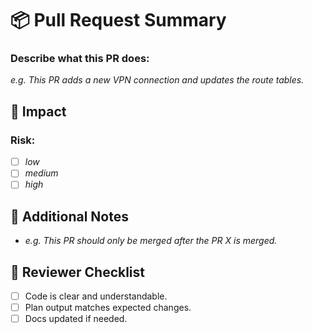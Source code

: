 # 📦 Pull Request Summary

### Describe what this PR does:

_e.g. This PR adds a new VPN connection and updates the route tables._

## 🚨 Impact

### Risk: 

- [ ] _low_
- [ ] _medium_
- [ ] _high_

## 📝 Additional Notes

- _e.g. This PR should only be merged after the PR X is merged._

## 🤝 Reviewer Checklist

- [ ] Code is clear and understandable.
- [ ] Plan output matches expected changes.
- [ ] Docs updated if needed.